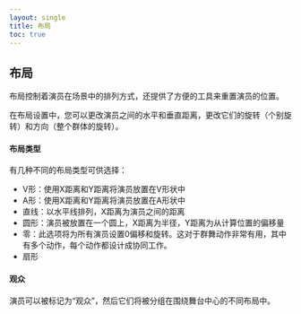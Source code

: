 ```yaml
---
layout: single
title: 布局
toc: true
---
```


## 布局
布局控制着演员在场景中的排列方式，还提供了方便的工具来重置演员的位置。

在布局设置中，您可以更改演员之间的水平和垂直距离，更改它们的旋转（个别旋转）和方向（整个群体的旋转）。

#### 布局类型
有几种不同的布局类型可供选择：
* V形：使用X距离和Y距离将演员放置在V形状中
* A形：使用X距离和Y距离将演员放置在A形状中
* 直线：以水平线排列，X距离为演员之间的距离
* 圆形：演员被放置在一个圆上，X距离为半径，Y距离为从计算位置的偏移量
* 零：此选项将为所有演员设置0偏移和旋转。这对于群舞动作非常有用，其中有多个动作，每个动作都设计成协同工作。
* 扇形

#### 观众
演员可以被标记为“观众”，然后它们将被分组在围绕舞台中心的不同布局中。
